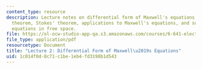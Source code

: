 ```yaml
---
content_type: resource
description: Lecture notes on differential form of Maxwell's equations, divergence
  theorem, Stokes' theorem, applications to Maxwell's equations, and summary of Maxwell's
  equations in free space.
file: https://ol-ocw-studio-app-qa.s3.amazonaws.com/courses/6-641-electromagnetic-fields-forces-and-motion-spring-2009/1c014f0d8c71c1be1eb4fd3198b1d543_MIT6_641s09_lec02.pdf
file_type: application/pdf
resourcetype: Document
title: "Lecture 2: Differential Form of Maxwell\u2019s Equations"
uid: 1c014f0d-8c71-c1be-1eb4-fd3198b1d543
---
```

